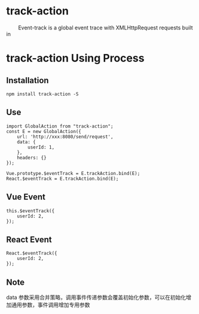 # track-action

&emsp;&emsp; Event-track is a global event trace with XMLHttpRequest requests built in

# track-action Using Process

## Installation

```
npm install track-action -S
```

## Use

```
import GlobalAction from "track-action";
const E = new GlobalAction({
    url: 'http://xxx:8080/send/request',
    data: {
        userId: 1,
    },
    headers: {}
});

Vue.prototype.$eventTrack = E.trackAction.bind(E);
React.$eventTrack = E.trackAction.bind(E);
```

## Vue Event

```
this.$eventTrack({
    userId: 2,
});

```

## React Event

```
React.$eventTrack({
    userId: 2,
});
```

## Note

data 参数采用合并策略，调用事件传递参数会覆盖初始化参数，可以在初始化增加通用参数，事件调用增加专用参数